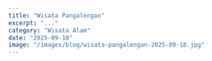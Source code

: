 ```yaml
---
title: "Wisata Pangalengan"
excerpt: "..."
category: "Wisata Alam"
date: "2025-09-18"
image: "/images/blog/wisata-pangalengan-2025-09-18.jpg"
---
```


